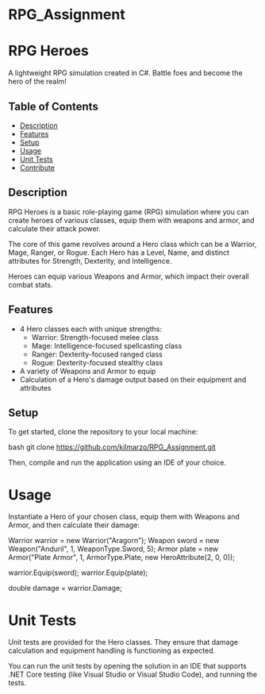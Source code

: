 # RPG_Assignment

# RPG Heroes

A lightweight RPG simulation created in C#. Battle foes and become the hero of the realm!

## Table of Contents

- [Description](#description)
- [Features](#features)
- [Setup](#setup)
- [Usage](#usage)
- [Unit Tests](#unit-tests)
- [Contribute](#contribute)

## Description

RPG Heroes is a basic role-playing game (RPG) simulation where you can create heroes of various classes, equip them with weapons and armor, and calculate their attack power.

The core of this game revolves around a Hero class which can be a Warrior, Mage, Ranger, or Rogue. Each Hero has a Level, Name, and distinct attributes for Strength, Dexterity, and Intelligence.

Heroes can equip various Weapons and Armor, which impact their overall combat stats.

## Features

- 4 Hero classes each with unique strengths:
    - Warrior: Strength-focused melee class
    - Mage: Intelligence-focused spellcasting class
    - Ranger: Dexterity-focused ranged class
    - Rogue: Dexterity-focused stealthy class
- A variety of Weapons and Armor to equip
- Calculation of a Hero's damage output based on their equipment and attributes

## Setup

To get started, clone the repository to your local machine:

bash
git clone https://github.com/kilmarzo/RPG_Assignment.git

Then, compile and run the application using an IDE of your choice.

# Usage
Instantiate a Hero of your chosen class, equip them with Weapons and Armor, and then calculate their damage:

Warrior warrior = new Warrior("Aragorn");
Weapon sword = new Weapon("Anduril", 1, WeaponType.Sword, 5);
Armor plate = new Armor("Plate Armor", 1, ArmorType.Plate, new HeroAttribute(2, 0, 0));

warrior.Equip(sword);
warrior.Equip(plate);

double damage = warrior.Damage;

# Unit Tests
Unit tests are provided for the Hero classes. They ensure that damage calculation and equipment handling is functioning as expected.

You can run the unit tests by opening the solution in an IDE that supports .NET Core testing (like Visual Studio or Visual Studio Code), and running the tests.
